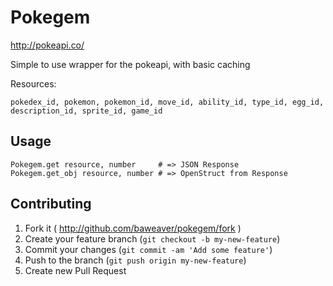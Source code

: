# Pokegem

http://pokeapi.co/

Simple to use wrapper for the pokeapi, with basic caching

Resources:
```
pokedex_id, pokemon, pokemon_id, move_id, ability_id, type_id, egg_id, description_id, sprite_id, game_id
```

## Usage
```
Pokegem.get resource, number     # => JSON Response
Pokegem.get_obj resource, number # => OpenStruct from Response
```

## Contributing

1. Fork it ( http://github.com/baweaver/pokegem/fork )
2. Create your feature branch (`git checkout -b my-new-feature`)
3. Commit your changes (`git commit -am 'Add some feature'`)
4. Push to the branch (`git push origin my-new-feature`)
5. Create new Pull Request
